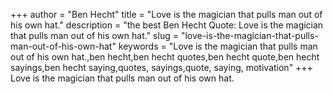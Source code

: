 +++
author = "Ben Hecht"
title = "Love is the magician that pulls man out of his own hat."
description = "the best Ben Hecht Quote: Love is the magician that pulls man out of his own hat."
slug = "love-is-the-magician-that-pulls-man-out-of-his-own-hat"
keywords = "Love is the magician that pulls man out of his own hat.,ben hecht,ben hecht quotes,ben hecht quote,ben hecht sayings,ben hecht saying,quotes, sayings,quote, saying, motivation"
+++
Love is the magician that pulls man out of his own hat.
